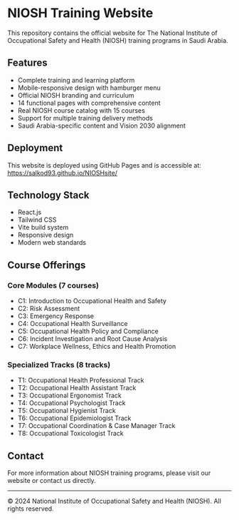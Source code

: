 # NIOSH Training Website

This repository contains the official website for The National Institute of Occupational Safety and Health (NIOSH) training programs in Saudi Arabia.

## Features

- Complete training and learning platform
- Mobile-responsive design with hamburger menu
- Official NIOSH branding and curriculum
- 14 functional pages with comprehensive content
- Real NIOSH course catalog with 15 courses
- Support for multiple training delivery methods
- Saudi Arabia-specific content and Vision 2030 alignment

## Deployment

This website is deployed using GitHub Pages and is accessible at: https://salkod93.github.io/NIOSHsite/

## Technology Stack

- React.js
- Tailwind CSS
- Vite build system
- Responsive design
- Modern web standards

## Course Offerings

### Core Modules (7 courses)
- C1: Introduction to Occupational Health and Safety
- C2: Risk Assessment
- C3: Emergency Response
- C4: Occupational Health Surveillance
- C5: Occupational Health Policy and Compliance
- C6: Incident Investigation and Root Cause Analysis
- C7: Workplace Wellness, Ethics and Health Promotion

### Specialized Tracks (8 tracks)
- T1: Occupational Health Professional Track
- T2: Occupational Health Assistant Track
- T3: Occupational Ergonomist Track
- T4: Occupational Psychologist Track
- T5: Occupational Hygienist Track
- T6: Occupational Epidemiologist Track
- T7: Occupational Coordination & Case Manager Track
- T8: Occupational Toxicologist Track

## Contact

For more information about NIOSH training programs, please visit our website or contact us directly.

---

© 2024 National Institute of Occupational Safety and Health (NIOSH). All rights reserved.

